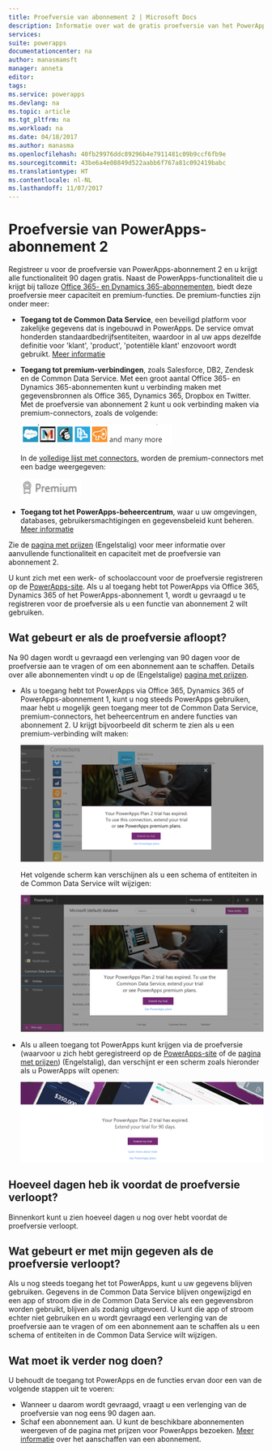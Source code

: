 ```yaml
---
title: Proefversie van abonnement 2 | Microsoft Docs
description: Informatie over wat de gratis proefversie van het PowerApps-abonnement inhoudt, hoe u zich registreert en wat er gebeurt als het abonnement afloopt
services: 
suite: powerapps
documentationcenter: na
author: manasmamsft
manager: anneta
editor: 
tags: 
ms.service: powerapps
ms.devlang: na
ms.topic: article
ms.tgt_pltfrm: na
ms.workload: na
ms.date: 04/18/2017
ms.author: manasma
ms.openlocfilehash: 40fb29976ddc89296b4e7911481c09b9ccf6fb9e
ms.sourcegitcommit: 43be6a4e08849d522aabb6f767a81c092419babc
ms.translationtype: HT
ms.contentlocale: nl-NL
ms.lasthandoff: 11/07/2017
---
```

# <a name="plan-2-trial-for-powerapps"></a>Proefversie van PowerApps-abonnement 2
Registreer u voor de proefversie van PowerApps-abonnement 2 en u krijgt alle functionaliteit 90 dagen gratis. Naast de PowerApps-functionaliteit die u krijgt bij talloze [Office 365- en Dynamics 365-abonnementen](pricing-billing-skus.md), biedt deze proefversie meer capaciteit en premium-functies. De premium-functies zijn onder meer:

* **Toegang tot de Common Data Service**, een beveiligd platform voor zakelijke gegevens dat is ingebouwd in PowerApps. De service omvat honderden standaardbedrijfsentiteiten, waardoor in al uw apps dezelfde definitie voor 'klant', 'product', 'potentiële klant' enzovoort wordt gebruikt. [Meer informatie](data-platform-intro.md)
* **Toegang tot premium-verbindingen**, zoals Salesforce, DB2, Zendesk en de Common Data Service. Met een groot aantal Office 365- en Dynamics 365-abonnementen kunt u verbinding maken met gegevensbronnen als Office 365, Dynamics 365, Dropbox en Twitter. Met de proefversie van abonnement 2 kunt u ook verbinding maken via premium-connectors, zoals de volgende:
  
    ![](./media/trial-plan/premium-connectors.png)
  
    In de [volledige lijst met connectors](connections-list.md), worden de premium-connectors met een badge weergegeven:
  
    ![](./media/trial-plan/premium-badge.png)
* **Toegang tot het PowerApps-beheercentrum**, waar u uw omgevingen, databases, gebruikersmachtigingen en gegevensbeleid kunt beheren.  [Meer informatie](introduction-to-the-admin-center.md)

Zie de [pagina met prijzen](https://powerapps.microsoft.com/pricing/) (Engelstalig) voor meer informatie over aanvullende functionaliteit en capaciteit met de proefversie van abonnement 2.

U kunt zich met een werk- of schoolaccount voor de proefversie registreren op de [PowerApps-site](https://powerapps.microsoft.com/). Als u al toegang hebt tot PowerApps via Office 365, Dynamics 365 of het PowerApps-abonnement 1, wordt u gevraagd u te registreren voor de proefversie als u een functie van abonnement 2 wilt gebruiken.

## <a name="what-happens-when-my-trial-expires"></a>Wat gebeurt er als de proefversie afloopt?
Na 90 dagen wordt u gevraagd een verlenging van 90 dagen voor de proefversie aan te vragen of om een abonnement aan te schaffen. Details over alle abonnementen vindt u op de (Engelstalige) [pagina met prijzen](https://powerapps.microsoft.com/pricing/).

* Als u toegang hebt tot PowerApps via Office 365, Dynamics 365 of PowerApps-abonnement 1, kunt u nog steeds PowerApps gebruiken, maar hebt u mogelijk geen toegang meer tot de Common Data Service, premium-connectors, het beheercentrum en andere functies van abonnement 2. U krijgt bijvoorbeeld dit scherm te zien als u een premium-verbinding wilt maken:
  
    ![](./media/trial-plan/premium-trial-expired.png)
  
    Het volgende scherm kan verschijnen als u een schema of entiteiten in de Common Data Service wilt wijzigen:
  
    ![](./media/trial-plan/cds.png)
* Als u alleen toegang tot PowerApps kunt krijgen via de proefversie (waarvoor u zich hebt geregistreerd op de [PowerApps-site](http://powerapps.microsoft.com/) of de [pagina met prijzen](http://powerapps.microsoft.com/pricing)) (Engelstalig), dan verschijnt er een scherm zoals hieronder als u PowerApps wilt openen:
  
    ![](./media/trial-plan/extend-screen.png)

## <a name="how-many-days-are-left-before-my-trial-expires"></a>Hoeveel dagen heb ik voordat de proefversie verloopt?
Binnenkort kunt u zien hoeveel dagen u nog over hebt voordat de proefversie verloopt.

## <a name="what-happens-to-my-data-when-my-trial-expires"></a>Wat gebeurt er met mijn gegeven als de proefversie verloopt?
Als u nog steeds toegang het tot PowerApps, kunt u uw gegevens blijven gebruiken. Gegevens in de Common Data Service blijven ongewijzigd en een app of stroom die in de Common Data Service als een gegevensbron worden gebruikt, blijven als zodanig uitgevoerd. U kunt die app of stroom echter niet gebruiken en u wordt gevraagd een verlenging van de proefversie aan te vragen of om een abonnement aan te schaffen als u een schema of entiteiten in de Common Data Service wilt wijzigen.

## <a name="what-should-i-do-next"></a>Wat moet ik verder nog doen?
U behoudt de toegang tot PowerApps en de functies ervan door een van de volgende stappen uit te voeren:

* Wanneer u daarom wordt gevraagd, vraagt u een verlenging van de proefversie van nog eens 90 dagen aan.
* Schaf een abonnement aan. U kunt de beschikbare abonnementen weergeven of de pagina met prijzen voor PowerApps bezoeken. [Meer informatie](signup-for-powerapps-admin.md) over het aanschaffen van een abonnement.

